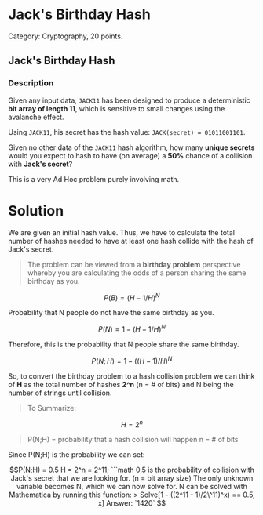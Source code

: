 # Jack's Birthday Hash

Category: Cryptography, 20 points.

## Jack's Birthday Hash
### Description

Given any input data, `JACK11` has been designed to produce a deterministic **bit array of length 11**, which is sensitive to small changes using the avalanche effect.

Using `JACK11`, his secret has the hash value: `JACK(secret) = 01011001101`.

Given no other data of the `JACK11` hash algorithm, how many **unique secrets** would you expect to hash to have (on average) a **50%** chance of a collision with **Jack's secret**?

This is a very Ad Hoc problem purely involving math.

# Solution

We are given an initial hash value. Thus, we have to calculate the total number of hashes needed to have at least one hash collide with the hash of Jack's secret.


> The problem can be viewed from a **birthday problem** perspective whereby you are calculating the odds of a person sharing the same birthday as you.

```math
P(B) = (H-1/H)^N
```
Probability that N people do not have the same birthday as you.

```math
P(N) = 1-(H-1/H)^N
```
Therefore, this is the probability that N people share the same birthday.

```math
P(N;H) = 1-((H-1)/H)^N
```
So, to convert the birthday problem to a hash collision problem we can think of **H** as the total number of hashes **2^n** (n = # of bits) and N being the number of strings until collision. 

> To Summarize:
```math
H = 2^n 
```
> P(N;H) = probability that a hash collision will happen
> n = \# of bits


Since P(N;H) is the probability we can set:
```math
P(N;H) = 0.5 
H = 2^n = 2^11; 
```math

0.5 is the probability of collision with Jack's secret that we are looking for.
(n = bit array size)

The only unknown variable becomes N, which we can now solve for.
N can be solved with Mathematica by running this function:

> Solve[1 - ((2^11 - 1)/2\^11)^x) == 0.5, x]

Answer:

`1420`






 
